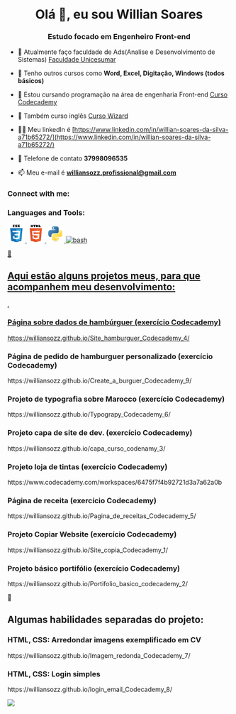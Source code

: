 <h1 align="center">Olá 👋, eu sou Willian Soares</h1>
<h3 align="center">Estudo focado em Engenheiro Front-end</h3>

- 🔭 Atualmente faço faculdade de Ads(Analise e Desenvolvimento de Sistemas) [Faculdade Unicesumar](https://studeo.unicesumar.edu.br/#!/access/login)

- 🌱 Tenho outros cursos como **Word, Excel, Digitação, Windows (todos básicos)**

- 👯 Estou cursando programação na área de engenharia Front-end [Curso Codecademy](https://www.codecademy.com/learn)

- 🤝 Também curso inglês [Curso Wizard](https://me.wizard.com.br/)

- 👨‍💻 Meu linkedln é [https://www.linkedin.com/in/willian-soares-da-silva-a71b65272/](https://www.linkedin.com/in/willian-soares-da-silva-a71b65272/)

- 💬 Telefone de contato **37998096535**

- 📫 Meu e-mail é **williansozz.profissional@gmail.com**

<h3 align="left">Connect with me:</h3>
<p align="left">
</p>

<h3 align="left">Languages and Tools:</h3>
<p align="left"> <a href="https://www.w3schools.com/css/" target="_blank" rel="noreferrer"> <img src="https://raw.githubusercontent.com/devicons/devicon/master/icons/css3/css3-original-wordmark.svg" alt="css3" width="40" height="40"/> </a> <a href="https://www.w3.org/html/" target="_blank" rel="noreferrer"> <img src="https://raw.githubusercontent.com/devicons/devicon/master/icons/html5/html5-original-wordmark.svg" alt="html5" width="40" height="40"/> </a> <a href="https://www.python.org" target="_blank" rel="noreferrer"> <img src="https://raw.githubusercontent.com/devicons/devicon/master/icons/python/python-original.svg" alt="python" width="40" height="40"/> </a> <a href="https://www.gnu.org/software/bash/" target="_blank" rel="noreferrer"> <img src="https://www.vectorlogo.zone/logos/gnu_bash/gnu_bash-icon.svg" alt="bash" width="40" height="40"/> </p>

💬<h2>Aqui estão alguns projetos meus, para que acompanhem meu desenvolvimento:</h2>

.<h3>Página sobre dados de hambúrguer (exercício Codecademy)</h3>
https://williansozz.github.io/Site_hamburguer_Codecademy_4/

<h3>Página de pedido de hamburguer personalizado (exercício Codecademy)</h3>
https://williansozz.github.io/Create_a_burguer_Codecademy_9/

<h3>Projeto de typografia sobre Marocco (exercício Codecademy)</h3>
https://williansozz.github.io/Typograpy_Codecademy_6/

<h3>Projeto capa de site de dev. (exercício Codecademy)</h3>
https://williansozz.github.io/capa_curso_codenamy_3/

<h3>Projeto loja de tintas (exercício Codecademy)</h3>
https://www.codecademy.com/workspaces/6475f7f4b92721d3a7a62a0b

<h3>Página de receita (exercício Codecademy)</h3>
https://williansozz.github.io/Pagina_de_receitas_Codecademy_5/

<h3>Projeto Copiar Website (exercício Codecademy)</h3>
https://williansozz.github.io/Site_copia_Codecademy_1/

<h3>Projeto básico portifólio (exercício Codecademy)</h3>
https://williansozz.github.io/Portifolio_basico_codecademy_2/


💬<h2>Algumas habilidades separadas do projeto:</h2>

<h3>HTML, CSS: Arredondar imagens exemplificado em CV</h3>
https://williansozz.github.io/Imagem_redonda_Codecademy_7/

<h3>HTML, CSS: Login simples</h3>
https://williansozz.github.io/login_email_Codecademy_8/

<p>  </p>
<img src="https://content.codecademy.com/articles/github-pages-via-web-app/happy-ice-cream.gif" />

<!--
**WillianSozz/WillianSozz** is a ✨ _special_ ✨ repository because its `README.md` (this file) appears on your GitHub profile.

Here are some ideas to get you started:

- 🔭 I’m currently working on ...
- 🌱 I’m currently learning ...
- 👯 I’m looking to collaborate on ...
- 🤔 I’m looking for help with ...
- 💬 Ask me about ...
- 📫 How to reach me: ...
- 😄 Pronouns: ...
- ⚡ Fun fact: ...
-->
